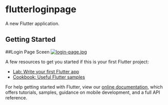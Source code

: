 # flutterloginpage

A new Flutter application.

## Getting Started
##Login Page Sceen
[![login-page.jpg](https://i.postimg.cc/MHhbBcj6/login-page.jpg)](https://postimg.cc/vxtVFZzk)

A few resources to get you started if this is your first Flutter project:

- [Lab: Write your first Flutter app](https://flutter.dev/docs/get-started/codelab)
- [Cookbook: Useful Flutter samples](https://flutter.dev/docs/cookbook)

For help getting started with Flutter, view our
[online documentation](https://flutter.dev/docs), which offers tutorials,
samples, guidance on mobile development, and a full API reference.
